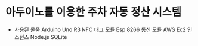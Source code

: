 # 아두이노를 이용한 주차 자동 정산 시스템
- 사용된 물품
Arduino Uno R3
NFC 태그 모듈
Esp 8266 통신 모듈
AWS Ec2 인스턴스
Node.js
SQLite